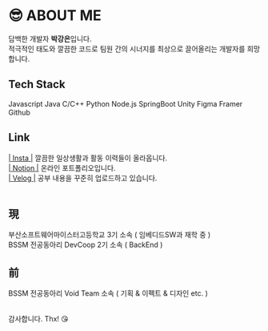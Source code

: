 <h1>😎 ABOUT ME</h1>

담백한 개발자 **박강은**입니다.<br>적극적인 태도와 깔끔한 코드로 팀원 간의 시너지를 최상으로 끌어올리는 개발자를 희망합니다.
<br>

## Tech Stack
Javascript Java C/C++ Python
Node.js SpringBoot Unity
Figma Framer Github

## Link
[| Insta |](https://www.instagram.com/wwwxsv19/) 깔끔한 일상생활과 활동 이력들이 올라옵니다. <br> 
[| Notion |](https://wwwxsv19.notion.site/6cde9fd8fdf44671bddbff17b942e4e6) 온라인 포트폴리오입니다. <br>
[| Velog |](https://velog.io/@2023026) 공부 내용을 꾸준히 업로드하고 있습니다. <br>
<br>

## 現<br>
부산소프트웨어마이스터고등학교 3기 소속 ( 임베디드SW과 재학 중 )<br>
BSSM 전공동아리 DevCoop 2기 소속 ( BackEnd )
<br>
## 前<br>
BSSM 전공동아리 Void Team 소속 ( 기획 & 이펙트 & 디자인 etc. ) 

<br>
감사합니다. Thx! 😘

